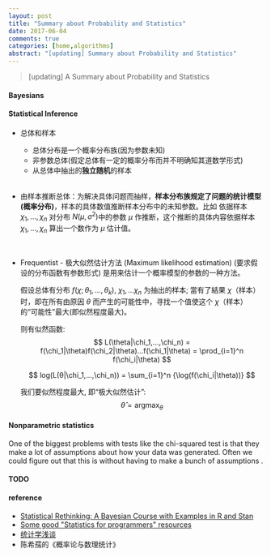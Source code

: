 ```yaml
---
layout: post
title: "Summary about Probability and Statistics"
date: 2017-06-04
comments: true
categories: [home,algorithms]
abstract: "[updating] Summary about Probability and Statistics"
---
```


> [updating] A Summary about Probability and Statistics 

#### Bayesians   
 


#### Statistical Inference
* 总体和样本
    - 总体分布是一个概率分布族(因为参数未知)
    - 非参数总体(假定总体有一定的概率分布而并不明确知其道数学形式) 
    - 从总体中抽出的**独立随机**的样本  
     
    <br/>

* 由样本推断总体：为解决具体问题而抽样，**样本分布族规定了问题的统计模型(概率分布)**，样本的具体数值推断样本分布中的未知参数。比如 依据样本 $\chi_1, ..., \chi_n$ 对分布 $N(\mu, \sigma^2)$中的参数 $\mu$ 作推断，这个推断的具体内容依据样本 $\chi_1, ..., \chi_n$ 算出一个数作为 $\mu$ 估计值。  
  
    <br/>
    
* Frequentist - 极大似然估计方法 (Maximum likelihood estimation) (要求假设的分布函数有参数形式) 是用来估计一个概率模型的参数的一种方法。 

    假设总体有分布  $f(\chi;\theta_1,...,\theta_k)$, $\chi_1,...\chi_n$  为抽出的样本; 當有了結果 $\chi$（样本）时，即在所有由原因 $\theta$ 而产生的可能性中，寻找一个值使这个 $\chi$（样本）的“可能性”最大(即似然程度最大)。  

    则有似然函数:        
    $$
    L(\theta|\chi_1,...,\chi_n) = f(\chi_1|\theta)f(\chi_2|\theta)...f(\chi_1|\theta) = \prod_{i=1}^n f(\chi_i|\theta)  
    $$

    $$
    log(L(θ|\chi_1,...,\chi_n)) = \sum_{i=1}^n {\log(f(\chi_i|\theta))}
    $$
     
    我们要似然程度最大, 即“极大似然估计”:    
    $$
    \hat{\theta} = \mathop {argmax}_{\theta}
    $$


    
    
#### Nonparametric statistics
One of the biggest problems with tests like the chi-squared test is that they make a lot 
of assumptions about how your data was generated. Often we could figure out that this is 
without having to make a bunch of assumptions .  
 


#### TODO
    
    
#### reference 
* [Statistical Rethinking: A Bayesian Course with Examples in R and Stan](https://github.com/rmcelreath/statrethinking_winter2019) 
* [Some good "Statistics for programmers" resources](https://jvns.ca/blog/2017/04/17/statistics-for-programmers/)
* [统计学浅谈](http://episte.math.ntu.edu.tw/articles/mm/mm_03_3_07/index.html)
*  陈希孺的《概率论与数理统计》

